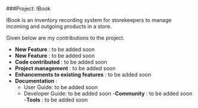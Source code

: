 ###Project: IBook

IBook is an inventory recording system for storekeepers to manage incoming and outgoing products in a store.

Given below are my contributions to the project.
- **New Feature** : to be added soon
- **New Feature** : to be added soon
- **Code contributed** : to be added soon
- **Project management** : to be added soon
- **Enhancements to existing features** : to be added soon
- **Documentation** :
    - User Guide: to be added soon
    - Developer Guide: to be added soon
-**Community** : to be added soon
-**Tools** : to be added soon

